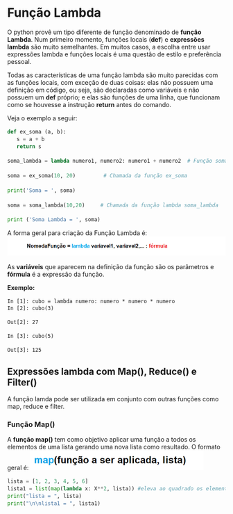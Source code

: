 # Função Lambda

O python provê um tipo diferente de função denominado de **função Lambda**. Num primeiro momento, funções locais (**def**) e **expressões lambda** são muito semelhantes. Em muitos casos, a escolha entre usar expressões lambda e funções locais é uma questão de estilo e preferência pessoal.

Todas as características de uma função lambda são muito parecidas com as funções locais, com exceção de duas coisas: elas não possuem uma definição em código, ou seja, são declaradas como variáveis e não possuem um **def** próprio; e elas são funções de uma linha, que funcionam como se houvesse a instrução **return** antes do comando.

Veja o exemplo a seguir:

``` python runnable
def ex_soma (a, b):
   s = a + b
   return s
   
soma_lambda = lambda numero1, numero2: numero1 + numero2  # Função soma escrita como Função Lambda

soma = ex_soma(10, 20)         # Chamada da função ex_soma

print('Soma = ', soma)

soma = soma_lambda(10,20)     # Chamada da função lambda soma_lambda

print ('Soma Lambda = ', soma)
```
A forma geral para criação da Função Lambda é:
![funcao](/imagens/lambda.png)

As **variáveis** que aparecem na definição da função são os parâmetros e **fórmula** é a expressão da função.

 <b> Exemplo:  </b>
```
In [1]: cubo = lambda numero: numero * numero * numero
In [2]: cubo(3)

Out[2]: 27

In [3]: cubo(5)

Out[3]: 125
```
## <b>Expressões lambda com Map(), Reduce() e Filter()</b>
A função lamda pode ser utilizada em conjunto com outras funções como map, reduce e filter. 

### <b>Função Map()</b>
A **função map()** tem como objetivo aplicar uma função a todos os elementos de uma lista gerando uma nova lista como resultado.
O formato geral é:
![funcao](/imagens/map.png)
``` python runnable
lista = [1, 2, 3, 4, 5, 6]
lista1 = list(map(lambda x: X**2, lista)) #eleva ao quadrado os elementos de lista para criar lista1
print("lista = ", lista)
print("\n\nlista1 = ", lista1)
```


